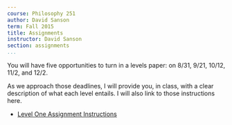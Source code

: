 ```yaml
---
course: Philosophy 251
author: David Sanson 
term: Fall 2015
title: Assignments 
instructor: David Sanson
section: assignments
...
```


You will have five opportunities to turn in a levels paper: on 8/31, 9/21,
10/12, 11/2, and 12/2.

As we approach those deadlines, I will provide you, in class, with a clear
description of what each level entails. I will also link to those instructions
here.

-   [Level One Assignment Instructions](assn/level_1.html)
